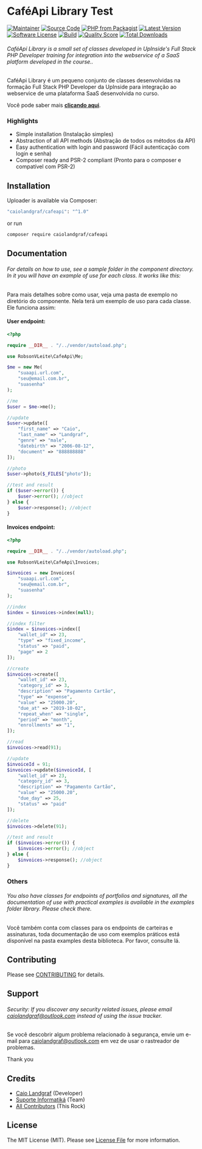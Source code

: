 # CaféApi Library Test

[![Maintainer](http://img.shields.io/badge/maintainer-@caiolandgraf-blue.svg?style=flat-square)](https://twitter.com/Caio_Landgraf)
[![Source Code](http://img.shields.io/badge/source-caiolandgraf/cafeapi-blue.svg?style=flat-square)](https://github.com/caiolandgraf/cafeapi)
[![PHP from Packagist](https://img.shields.io/packagist/php-v/caiolandgraf/cafeapi.svg?style=flat-square)](https://packagist.org/packages/caiolandgraf/cafeapi)
[![Latest Version](https://img.shields.io/github/release/caiolandgraf/cafeapi.svg?style=flat-square)](https://github.com/caiolandgraf/cafeapi/releases)
[![Software License](https://img.shields.io/badge/license-MIT-brightgreen.svg?style=flat-square)](LICENSE)
[![Build](https://img.shields.io/scrutinizer/build/g/caiolandgraf/cafeapi.svg?style=flat-square)](https://scrutinizer-ci.com/g/caiolandgraf/cafeapi)
[![Quality Score](https://img.shields.io/scrutinizer/g/caiolandgraf/cafeapi.svg?style=flat-square)](https://scrutinizer-ci.com/g/caiolandgraf/cafeapi)
[![Total Downloads](https://img.shields.io/packagist/dt/caiolandgraf/cafeapi.svg?style=flat-square)](https://packagist.org/packages/caiolandgraf/cafeapi)

###### CaféApi Library is a small set of classes developed in UpInside's Full Stack PHP Developer training for integration into the webservice of a SaaS platform developed in the course..

CaféApi Library é um pequeno conjunto de classes desenvolvidas na formação Full Stack PHP Developer da UpInside para integração ao webservice de uma plataforma SaaS desenvolvida no curso.

Você pode saber mais **[clicando aqui](http://suporteinformatika.com.br/)**.

### Highlights

- Simple installation (Instalação simples)
- Abstraction of all API methods (Abstração de todos os métodos da API)
- Easy authentication with login and password (Fácil autenticação com login e senha)
- Composer ready and PSR-2 compliant (Pronto para o composer e compatível com PSR-2)

## Installation

Uploader is available via Composer:

```bash
"caiolandgraf/cafeapi": "^1.0"
```

or run

```bash
composer require caiolandgraf/cafeapi
```

## Documentation

###### For details on how to use, see a sample folder in the component directory. In it you will have an example of use for each class. It works like this:

Para mais detalhes sobre como usar, veja uma pasta de exemplo no diretório do componente. Nela terá um exemplo de uso para cada classe. Ele funciona assim:

#### User endpoint:

```php
<?php

require __DIR__ . "/../vendor/autoload.php";

use RobsonVLeite\CafeApi\Me;

$me = new Me(
    "suaapi.url.com",
    "seu@email.com.br",
    "suasenha"
);

//me
$user = $me->me();

//update
$user->update([
    "first_name" => "Caio",
    "last_name" => "Landgraf",
    "genre" => "male",
    "datebirth" => "2006-08-12",
    "document" => "888888888"
]);

//photo
$user->photo($_FILES["photo"]);

//test and result
if ($user->error()) {
    $user->error(); //object
} else {
    $user->response(); //object
}
```

#### Invoices endpoint:

```php
<?php

require __DIR__ . "/../vendor/autoload.php";

use RobsonVLeite\CafeApi\Invoices;

$invoices = new Invoices(
    "suaapi.url.com",
    "seu@email.com.br",
    "suasenha"
);

//index
$index = $invoices->index(null);

//index filter
$index = $invoices->index([
    "wallet_id" => 23,
    "type" => "fixed_income",
    "status" => "paid",
    "page" => 2
]);

//create
$invoices->create([
    "wallet_id" => 23,
    "category_id" => 3,
    "description" => "Pagamento Cartão",
    "type" => "expense",
    "value" => "25000.20",
    "due_at" => "2019-10-02",
    "repeat_when" => "single",
    "period" => "month",
    "enrollments" => "1",
]);

//read
$invoices->read(91);

//update
$invoiceId = 91;
$invoices->update($invoiceId, [
    "wallet_id" => 23,
    "category_id" => 3,
    "description" => "Pagamento Cartão",
    "value" => "25000.20",
    "due_day" => 25,
    "status" => "paid"
]);

//delete
$invoices->delete(91);

//test and result
if ($invoices->error()) {
    $invoices->error(); //object
} else {
    $invoices->response(); //object
}
```

### Others

###### You also have classes for endpoints of portfolios and signatures, all the documentation of use with practical examples is available in the examples folder library. Please check there.

Você também conta com classes para os endpoints de carteiras e assinaturas, toda documentação de uso com exemplos práticos está disponível na pasta examples desta biblioteca. Por favor, consulte lá.

## Contributing

Please see [CONTRIBUTING](https://github.com/caiolandgraf/uploader/blob/master/CONTRIBUTING.md) for details.

## Support

###### Security: If you discover any security related issues, please email caiolandgraf@outlook.com instead of using the issue tracker.

Se você descobrir algum problema relacionado à segurança, envie um e-mail para caiolandgraf@outlook.com em vez de usar o rastreador de problemas.

Thank you

## Credits

- [Caio Landgraf](https://github.com/caiolandgraf) (Developer)
- [Suporte Informatiká](https://github.com/caiolandgraf) (Team)
- [All Contributors](https://github.com/caiolandgraf/uploader/contributors) (This Rock)

## License

The MIT License (MIT). Please see [License File](https://github.com/caiolandgraf/cafeapi/blob/master/LICENSE) for more information.